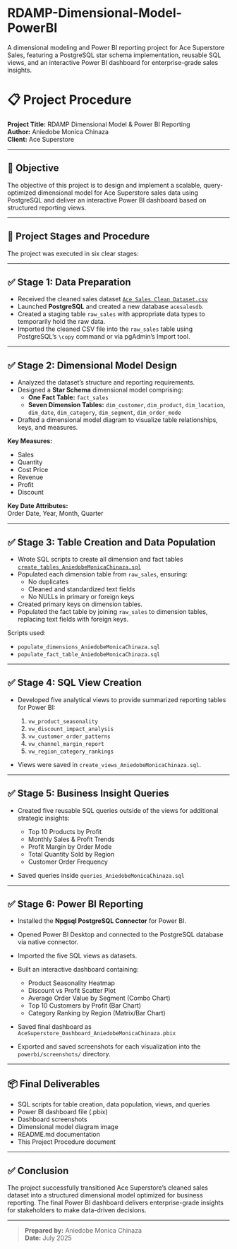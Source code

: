 # RDAMP-Dimensional-Model-PowerBI
A dimensional modeling and Power BI reporting project for Ace Superstore Sales, featuring a PostgreSQL star schema implementation, reusable SQL views, and an interactive Power BI dashboard for enterprise-grade sales insights.


# 📋 Project Procedure  
**Project Title:** RDAMP Dimensional Model & Power BI Reporting  
**Author:** Aniedobe Monica Chinaza  
**Client:** Ace Superstore  

---

## 📖 Objective  

The objective of this project is to design and implement a scalable, query-optimized dimensional model for Ace Superstore sales data using PostgreSQL and deliver an interactive Power BI dashboard based on structured reporting views.  

---

## 📌 Project Stages and Procedure  

The project was executed in six clear stages:

---

## ✅ Stage 1: Data Preparation  

- Received the cleaned sales dataset [`Ace Sales Clean Dataset.csv`](https://github.com/MonicaAniedobe/RDAMP-Dimensional-Model-PowerBI/blob/main/Ace%20Sales%20Clean%20Dataset.csv.csv)
- Launched **PostgreSQL** and created a new database `acesalesdb`.
- Created a staging table `raw_sales` with appropriate data types to temporarily hold the raw data.
- Imported the cleaned CSV file into the `raw_sales` table using PostgreSQL’s `\copy` command or via pgAdmin’s Import tool.

---

## ✅ Stage 2: Dimensional Model Design  

- Analyzed the dataset’s structure and reporting requirements.
- Designed a **Star Schema** dimensional model comprising:
  - **One Fact Table:** `fact_sales`
  - **Seven Dimension Tables:** `dim_customer`, `dim_product`, `dim_location`, `dim_date`, `dim_category`, `dim_segment`, `dim_order_mode`
- Drafted a dimensional model diagram to visualize table relationships, keys, and measures.

**Key Measures:**
- Sales
- Quantity
- Cost Price
- Revenue
- Profit
- Discount  

**Key Date Attributes:**  
Order Date, Year, Month, Quarter

---

## ✅ Stage 3: Table Creation and Data Population  

- Wrote SQL scripts to create all dimension and fact tables [`create_tables_AniedobeMonicaChinaza.sql`](https://github.com/MonicaAniedobe/RDAMP-Dimensional-Model-PowerBI/blob/main/Table%20scripts.sql)
- Populated each dimension table from `raw_sales`, ensuring:
  - No duplicates
  - Cleaned and standardized text fields
  - No NULLs in primary or foreign keys
- Created primary keys on dimension tables.
- Populated the fact table by joining `raw_sales` to dimension tables, replacing text fields with foreign keys.

Scripts used:
- `populate_dimensions_AniedobeMonicaChinaza.sql`
- `populate_fact_table_AniedobeMonicaChinaza.sql`

---

## ✅ Stage 4: SQL View Creation  

- Developed five analytical views to provide summarized reporting tables for Power BI:
  1. `vw_product_seasonality`
  2. `vw_discount_impact_analysis`
  3. `vw_customer_order_patterns`
  4. `vw_channel_margin_report`
  5. `vw_region_category_rankings`

- Views were saved in `create_views_AniedobeMonicaChinaza.sql`.

---

## ✅ Stage 5: Business Insight Queries  

- Created five reusable SQL queries outside of the views for additional strategic insights:
  - Top 10 Products by Profit
  - Monthly Sales & Profit Trends
  - Profit Margin by Order Mode
  - Total Quantity Sold by Region
  - Customer Order Frequency

- Saved queries inside `queries_AniedobeMonicaChinaza.sql`

---

## ✅ Stage 6: Power BI Reporting  

- Installed the **Npgsql PostgreSQL Connector** for Power BI.
- Opened Power BI Desktop and connected to the PostgreSQL database via native connector.
- Imported the five SQL views as datasets.
- Built an interactive dashboard containing:
  - Product Seasonality Heatmap
  - Discount vs Profit Scatter Plot
  - Average Order Value by Segment (Combo Chart)
  - Top 10 Customers by Profit (Bar Chart)
  - Category Ranking by Region (Matrix/Bar Chart)

- Saved final dashboard as `AceSuperstore_Dashboard_AniedobeMonicaChinaza.pbix`
- Exported and saved screenshots for each visualization into the `powerbi/screenshots/` directory.

---

## 📦 Final Deliverables  

- SQL scripts for table creation, data population, views, and queries
- Power BI dashboard file (.pbix)
- Dashboard screenshots
- Dimensional model diagram image
- README.md documentation
- This Project Procedure document

---

## ✅ Conclusion  

The project successfully transitioned Ace Superstore’s cleaned sales dataset into a structured dimensional model optimized for business reporting. The final Power BI dashboard delivers enterprise-grade insights for stakeholders to make data-driven decisions.

---

> **Prepared by:** Aniedobe Monica Chinaza  
> **Date:** July 2025
